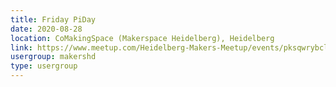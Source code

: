 ```yaml
---
title: Friday PiDay
date: 2020-08-28
location: CoMakingSpace (Makerspace Heidelberg), Heidelberg
link: https://www.meetup.com/Heidelberg-Makers-Meetup/events/pksqwrybclblc/
usergroup: makershd
type: usergroup
---
```


